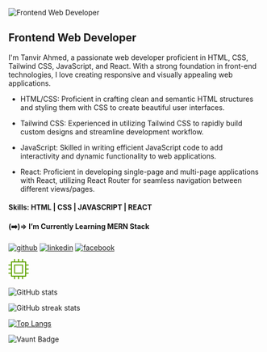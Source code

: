 

![Frontend Web Developer](https://i.ibb.co/4WjkS1Q/65893b97-1723-48d6-8ef9-f48c84518e08.png)

## Frontend Web Developer

I'm Tanvir Ahmed, a passionate web developer proficient in HTML, CSS, Tailwind CSS, JavaScript, and React. With a strong foundation in front-end technologies, I love creating responsive and visually appealing web applications.

- HTML/CSS: Proficient in crafting clean and semantic HTML structures and styling them with CSS to create beautiful user interfaces.

- Tailwind CSS: Experienced in utilizing Tailwind CSS to rapidly build custom designs and streamline development workflow.

- JavaScript: Skilled in writing efficient JavaScript code to add interactivity and dynamic functionality to web applications.

- React: Proficient in developing single-page and multi-page applications with React, utilizing React Router for seamless navigation between different views/pages.

#### Skills: HTML | CSS | JAVASCRIPT | REACT 

#### (➡️)=> I’m Currently Learning MERN Stack 


[<img src='[https://cdn.jsdelivr.net/npm/simple-icons@3.0.1/icons/github.svg](https://media.licdn.com/dms/image/D5616AQEaqiQh-Jgdsg/profile-displaybackgroundimage-shrink_350_1400/0/1711306391169?e=1725494400&v=beta&t=3edw73s2qlLDG3ThzkWv0yylZVm5T_CRYMYudGb62Ug)' alt='github' height='40'>](https://github.com/tahmedofficial)  [<img src='https://cdn.jsdelivr.net/npm/simple-icons@3.0.1/icons/linkedin.svg' alt='linkedin' height='40'>](https://www.linkedin.com/in/tahmedofficial/)  [<img src='https://cdn.jsdelivr.net/npm/simple-icons@3.0.1/icons/facebook.svg' alt='facebook' height='40'>](https://www.facebook.com/taahmedofficial)  

<a href='https://docs.github.com/en/developers'><img src='https://raw.githubusercontent.com/acervenky/animated-github-badges/master/assets/devbadge.gif' width='40' height='40'></a> 

![GitHub stats](https://github-readme-stats.vercel.app/api?username=tahmedofficial&show_icons=true) 

![GitHub streak stats](https://streak-stats.demolab.com/?user=tahmedofficial)

[![Top Langs](https://github-readme-stats.vercel.app/api/top-langs/?username=tahmedofficial)](https://github.com/anuraghazra/github-readme-stats)

![Vaunt Badge](https://api.vaunt.dev/v1/github/entities/tahmedofficial/contributions?format=svg&private=false) 


  

